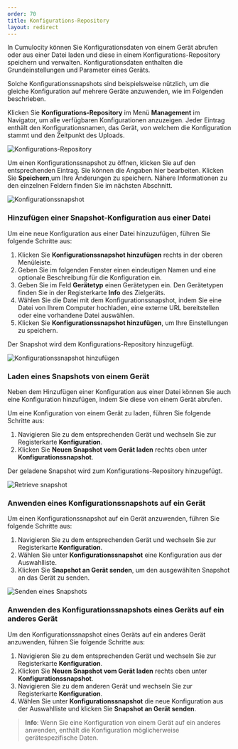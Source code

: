 ```yaml
---
order: 70
title: Konfigurations-Repository
layout: redirect
---
```


In Cumulocity können Sie Konfigurationsdaten von einem Gerät abrufen oder aus einer Datei laden und diese in einem Konfigurations-Repository speichern und verwalten. Konfigurationsdaten enthalten die Grundeinstellungen und Parameter eines Geräts. 

Solche Konfigurationssnapshots sind beispielsweise nützlich, um die gleiche Konfiguration auf mehrere Geräte anzuwenden, wie im Folgenden beschrieben. 

Klicken Sie **Konfigurations-Repository** im Menü **Management** im Navigator, um alle verfügbaren Konfigurationen anzuzeigen. Jeder Eintrag enthält den Konfigurationsnamen, das Gerät, von welchem die Konfiguration stammt und den Zeitpunkt des Uploads.  

![Konfigurations-Repository](/guides/images/benutzerhandbuch/DeviceManagement/devmgmt-management-configrepo.png)

Um einen Konfigurationssnapshot zu öffnen, klicken Sie auf den entsprechenden Eintrag. Sie können die Angaben hier bearbeiten. Klicken Sie **Speichern**,um Ihre Änderungen zu speichern. Nähere Informationen zu den einzelnen Feldern finden Sie im nächsten Abschnitt. 

![Konfigurationssnapshot](/guides/images/benutzerhandbuch/DeviceManagement/devmgmt-management-configrepoedit.png)

### Hinzufügen einer Snapshot-Konfiguration aus einer Datei 

Um eine neue Konfiguration aus einer Datei hinzuzufügen, führen Sie folgende Schritte aus:

1. Klicken Sie **Konfigurationssnapshot hinzufügen** rechts in der oberen Menüleiste. 
2. Geben Sie im folgenden Fenster einen eindeutigen Namen und eine optionale Beschreibung für die Konfiguration ein. 
3. Geben Sie im Feld **Gerätetyp** einen Gerätetypen ein. Den Gerätetypen finden Sie in der Registerkarte **Info** des Zielgeräts. 
4. Wählen Sie die Datei mit dem Konfigurationssnapshot, indem Sie eine Datei von Ihrem Computer hochladen, eine externe URL bereitstellen oder eine vorhandene Datei auswählen. 
5. Klicken Sie **Konfigurationssnapshot hinzufügen**, um Ihre Einstellungen zu speichern. 

Der Snapshot wird dem Konfigurations-Repository hinzugefügt.

![Konfigurationssnapshot hinzufügen](/guides/images/benutzerhandbuch/DeviceManagement/devmgmt-management-configrepo-addsnapshot.png)


### Laden eines Snapshots von einem Gerät

Neben dem Hinzufügen einer Konfiguration aus einer Datei können Sie auch eine Konfiguration hinzufügen, indem Sie diese von einem Gerät abrufen.

Um eine Konfiguration von einem Gerät zu laden, führen Sie folgende Schritte aus:

1. Navigieren Sie zu dem entsprechenden Gerät und wechseln Sie zur Registerkarte  **Konfiguration**. 
2. Klicken Sie **Neuen Snapshot vom Gerät laden** rechts oben unter **Konfigurationssnapshot**.

Der geladene Snapshot wird zum Konfigurations-Repository hinzugefügt.

![Retrieve snapshot](/guides/images/benutzerhandbuch/DeviceManagement/devmgmt-devices-config-getnewsnapshot.png)

### Anwenden eines Konfigurationssnapshots auf ein Gerät

Um einen Konfigurationssnapshot auf ein Gerät anzuwenden, führen Sie folgende Schritte aus:

1. Navigieren Sie zu dem entsprechenden Gerät und wechseln Sie zur Registerkarte  **Konfiguration**. 
2. Wählen Sie unter **Konfigurationssnapshot** eine Konfiguration aus der Auswahlliste.
3. Klicken Sie **Snapshot an Gerät senden**, um den ausgewählten Snapshot an das Gerät zu senden. 

![Senden eines Snapshots](/guides/images/benutzerhandbuch/DeviceManagement/devmgmt-devices-config-putsnapshot.png)

### Anwenden des Konfigurationssnapshots eines Geräts auf ein anderes Gerät

Um den Konfigurationssnapshot eines Geräts auf ein anderes Gerät anzuwenden, führen Sie folgende Schritte aus:

1. Navigieren Sie zu dem entsprechenden Gerät und wechseln Sie zur Registerkarte  **Konfiguration**. 
2. Klicken Sie **Neuen Snapshot vom Gerät laden** rechts oben unter **Konfigurationssnapshot**.
3. Navigieren Sie zu dem anderen Gerät und wechseln Sie zur Registerkarte  **Konfiguration**. 
4. Wählen Sie unter **Konfigurationssnapshot** die neue Konfiguration aus der Auswahlliste und klicken Sie **Snapshot an Gerät senden**.
 
>**Info**: Wenn Sie eine Konfiguration von einem Gerät auf ein anderes anwenden, enthält die Konfiguration möglicherweise gerätespezifische Daten.
